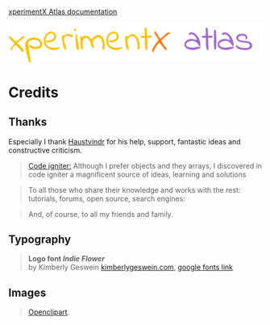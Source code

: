 [xperimentX Atlas documentation](README.md) 

![xperimentx atlas toolkit](images/atlas.png) 

# Credits

## Thanks

 Especially I thank [Haustvindr](https://github.com/Haustvindr) for his help, support, fantastic ideas and constructive criticism.

> [Code igniter:](https://codeigniter.com/)
> Although I prefer objects and they arrays, 
> I discovered in code igniter a magnificent source of ideas,
> learning and solutions

>To all those who share their knowledge and works with the rest: 
>tutorials, forums, open source, search engines:


> And, of course, to all my friends and family.


## Typography

> **Logo font *Indie Flower*** <br/>
> by Kimberly Geswein [kimberlygeswein.com](http://www.kimberlygeswein.com/), [google fonts link](https://fonts.google.com/specimen/Indie+Flower)



## Images

> [Openclipart](https://openclipart.org/).





